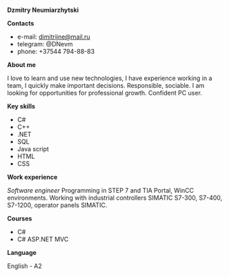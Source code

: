 **Dzmitry Neumiarzhytski**

**Contacts**
* e-mail: dimitrijne@mail.ru
* telegram: @DNevm
* phone: +37544 794-88-83

**About me**

I love to learn and use new technologies, I have experience working in a team, I quickly make important decisions. Responsible, sociable. I am looking for opportunities for professional growth. Confident PC user.

**Key skills**
* C#
* C++
* .NET
* SQL
* Java script
* HTML
* CSS

**Work experience**

*Software engineer*
Programming in STEP 7 and TIA Portal, WinCC environments. Working with industrial controllers SIMATIC S7-300, S7-400, S7-1200, operator panels SIMATIC.

**Courses**
* C#
* C# ASP.NET MVC

**Language**

English - A2